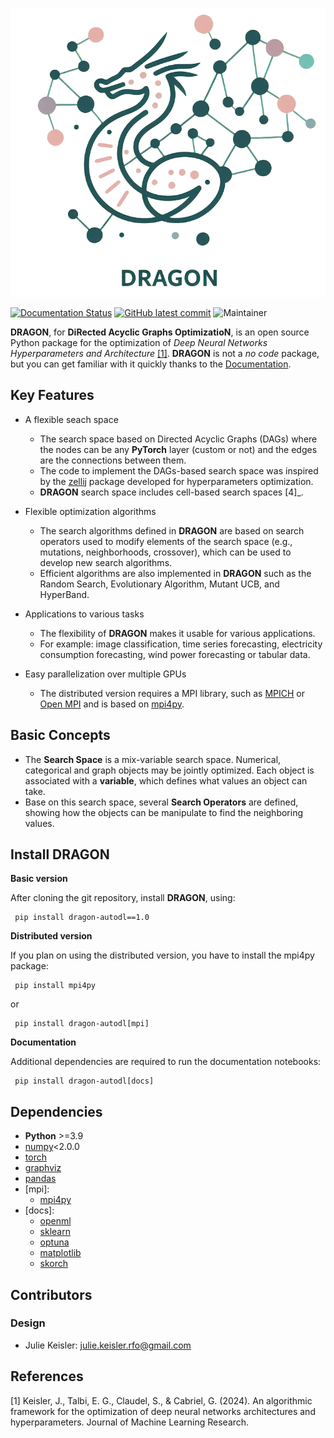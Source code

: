 ![alt text](docs/source/dragon_logo.png)

[![Documentation Status](https://readthedocs.org/projects/dragon-tutorial/badge/?version=latest)](https://dragon-tutorial.readthedocs.io/en/latest/?badge=latest)
[![GitHub latest commit](https://badgen.net/github/last-commit/JulieKeisler/dragon/)](https://github.com/JulieKeisler/dragon/commit/)
![Maintainer](https://img.shields.io/badge/maintainer-J.Keisler-blue)


**DRAGON**, for **DiRected Acyclic Graphs OptimizatioN**, is an open source Python package for the optimization of *Deep Neural Networks Hyperparameters and Architecture* [[1]](#1). 
**DRAGON** is not a *no code* package, but you can get familiar with it quickly thanks to the [Documentation](https://dragon-tutorial.readthedocs.io/en/latest/index.html). 

Key Features
------------

- A flexible seach space
     - The search space based on Directed Acyclic Graphs (DAGs) where the nodes can be any **PyTorch** layer (custom or not) and the edges are the connections between them. 
     - The code to implement the DAGs-based search space was inspired by the [zellij](https://zellij.readthedocs.io/en/latest/) package developed for hyperparameters optimization. 
     - **DRAGON** search space includes cell-based search spaces [4]_.
 
- Flexible optimization algorithms
     - The search algorithms defined in **DRAGON** are based on search operators used to modify elements of the search space (e.g., mutations, neighborhoods, crossover), which can be used to develop new search algorithms.
     - Efficient algorithms are also implemented in **DRAGON** such as the Random Search, Evolutionary Algorithm, Mutant UCB, and HyperBand.

- Applications to various tasks
     - The flexibility of **DRAGON** makes it usable for various applications.
     - For example: image classification, time series forecasting, electricity consumption forecasting, wind power forecasting or tabular data.

- Easy parallelization over multiple GPUs
     - The distributed version requires a MPI library, such as [MPICH](https://www.mpich.org/) or [Open MPI](https://www.open-mpi.org/) and is based on [mpi4py](https://mpi4py.readthedocs.io/en/stable/intro.html#what-is-mpi).

Basic Concepts
------------

- The **Search Space** is a mix-variable search space. Numerical, categorical and graph objects may be jointly optimized. Each object is associated with a **variable**, which defines what values an object can take.
- Base on this search space, several **Search Operators** are defined, showing how the objects can be manipulate to find the neighboring values.

Install DRAGON
--------------

**Basic version**

After cloning the git repository, install **DRAGON**, using:

     pip install dragon-autodl==1.0

**Distributed version**

If you plan on using the distributed version, you have to install the mpi4py package:

     pip install mpi4py

or 

     pip install dragon-autodl[mpi]

**Documentation**

Additional dependencies are required to run the documentation notebooks:

     pip install dragon-autodl[docs]

Dependencies
------------

* **Python** >=3.9
* [numpy](https://numpy.org/)<2.0.0
* [torch](https://pytorch.org/)
* [graphviz](https://graphviz.org/)
* [pandas](https://pandas.pydata.org/)
* [mpi]: 
    * [mpi4py](https://mpi4py.readthedocs.io/en/stable/)
* [docs]: 
     * [openml](https://www.openml.org/)
     * [sklearn](https://scikit-learn.org)
     * [optuna](https://optuna.org/)
     * [matplotlib](https://matplotlib.org/)
     * [skorch](https://skorch.readthedocs.io/en/stable/)

## Contributors ##
### Design
* Julie Keisler: julie.keisler.rfo@gmail.com
  
## References ##
<a id="1">[1]</a>
Keisler, J., Talbi, E. G., Claudel, S., & Cabriel, G. (2024). An algorithmic framework for the optimization of deep neural networks architectures and hyperparameters. Journal of Machine Learning Research.


